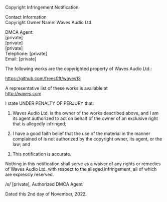 Copyright Infringement Notification

Contact Information  
Copyright Owner Name: Waves Audio Ltd.

DMCA Agent:  
[private]  
[private]  
[private]  
Telephone: [private]  
Email: [private]  

The following works are the copyrighted property of Waves Audio Ltd.:

https://github.com/frees0ft/waves13

A representative list of these works is available at  
http://waves.com

I state UNDER PENALTY OF PERJURY that:

1. Waves Audio Ltd. is the owner of the works described above, and I am its agent authorized to act on behalf of the owner of an exclusive right that is allegedly infringed;

2. I have a good faith belief that the use of the material in the manner complained of is not authorized by the copyright owner, its agent, or the law; and

3. This notification is accurate.

Nothing in this notification shall serve as a waiver of any rights or remedies of Waves Audio Ltd. with respect to the alleged infringement, all of which are expressly reserved.

/s/ [private], Authorized DMCA Agent

Dated this 2nd day of November, 2022.
